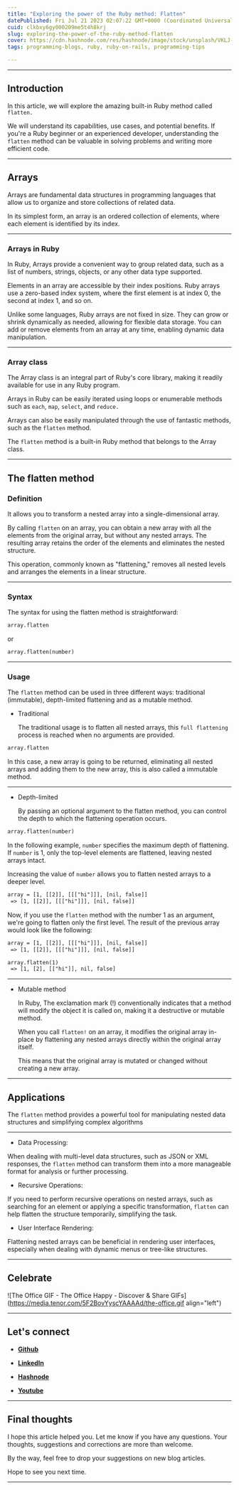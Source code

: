 ```yaml
---
title: "Exploring the power of the Ruby method: Flatten"
datePublished: Fri Jul 21 2023 02:07:22 GMT+0000 (Coordinated Universal Time)
cuid: clkbxy6gy000209me5t4h8krj
slug: exploring-the-power-of-the-ruby-method-flatten
cover: https://cdn.hashnode.com/res/hashnode/image/stock/unsplash/VKLJ-BJlszE/upload/fa87d0c6bad9b7e15675d7b79acc17ae.jpeg
tags: programming-blogs, ruby, ruby-on-rails, programming-tips

---
```


---

## Introduction

In this article, we will explore the amazing built-in Ruby method called `flatten.`

We will understand its capabilities, use cases, and potential benefits. If you're a Ruby beginner or an experienced developer, understanding the `flatten` method can be valuable in solving problems and writing more efficient code.

---

## Arrays

Arrays are fundamental data structures in programming languages that allow us to organize and store collections of related data.

In its simplest form, an array is an ordered collection of elements, where each element is identified by its index.

---

### Arrays in Ruby

In Ruby, Arrays provide a convenient way to group related data, such as a list of numbers, strings, objects, or any other data type supported.

Elements in an array are accessible by their index positions. Ruby arrays use a zero-based index system, where the first element is at index 0, the second at index 1, and so on.

Unlike some languages, Ruby arrays are not fixed in size. They can grow or shrink dynamically as needed, allowing for flexible data storage. You can add or remove elements from an array at any time, enabling dynamic data manipulation.

---

### Array class

The Array class is an integral part of Ruby's core library, making it readily available for use in any Ruby program.

Arrays in Ruby can be easily iterated using loops or enumerable methods such as `each`, `map`, `select`, and `reduce.`

Arrays can also be easily manipulated through the use of fantastic methods, such as the `flatten` method.

The `flatten` method is a built-in Ruby method that belongs to the Array class.

---

## The flatten method

### Definition

It allows you to transform a nested array into a single-dimensional array.

By calling `flatten` on an array, you can obtain a new array with all the elements from the original array, but without any nested arrays. The resulting array retains the order of the elements and eliminates the nested structure.

This operation, commonly known as "flattening," removes all nested levels and arranges the elements in a linear structure.

---

### Syntax

The syntax for using the flatten method is straightforward:

```apache
array.flatten
```

or

```apache
array.flatten(number)
```

---

### Usage

The `flatten` method can be used in three different ways: traditional (immutable), depth-limited flattening and as a mutable method.

* Traditional
    
    The traditional usage is to flatten all nested arrays, this `full flattening` process is reached when no arguments are provided.
    

```apache
array.flatten
```

In this case, a new array is going to be returned, eliminating all nested arrays and adding them to the new array, this is also called a immutable method.

---

* Depth-limited
    
    By passing an optional argument to the flatten method, you can control the depth to which the flattening operation occurs.
    

```apache
array.flatten(number)
```

In the following example, `number` specifies the maximum depth of flattening. If `number` is 1, only the top-level elements are flattened, leaving nested arrays intact.

Increasing the value of `number` allows you to flatten nested arrays to a deeper level.

```apache
array = [1, [[2]], [[["hi"]]], [nil, false]]
 => [1, [[2]], [[["hi"]]], [nil, false]]
```

Now, if you use the `flatten` method with the number 1 as an argument, we're going to flatten only the first level. The result of the previous array would look like the following:

```apache
array = [1, [[2]], [[["hi"]]], [nil, false]]
 => [1, [[2]], [[["hi"]]], [nil, false]] 

array.flatten(1)
 => [1, [2], [["hi"]], nil, false]
```

---

* Mutable method
    
    In Ruby, The exclamation mark (!) conventionally indicates that a method will modify the object it is called on, making it a destructive or mutable method.
    
    When you call `flatten!` on an array, it modifies the original array in-place by flattening any nested arrays directly within the original array itself.
    
    This means that the original array is mutated or changed without creating a new array.
    

---

## Applications

The `flatten` method provides a powerful tool for manipulating nested data structures and simplifying complex algorithms

---

* Data Processing:
    

When dealing with multi-level data structures, such as JSON or XML responses, the `flatten` method can transform them into a more manageable format for analysis or further processing.

* Recursive Operations:
    

If you need to perform recursive operations on nested arrays, such as searching for an element or applying a specific transformation, `flatten` can help flatten the structure temporarily, simplifying the task.

* User Interface Rendering:
    

Flattening nested arrays can be beneficial in rendering user interfaces, especially when dealing with dynamic menus or tree-like structures.

---

## **Celebrate**

![The Office GIF - The Office Happy - Discover & Share GIFs](https://media.tenor.com/5F2BovYyscYAAAAd/the-office.gif align="left")

---

## **Let's connect**

* [**Github**](https://github.com/alexcalaca)
    
* [**LinkedIn**](https://linkedin.com/in/alexandrecalacaofficial)
    
* [**Hashnode**](https://hashnode.com/onboard?next=/@alexandrecalaca)
    
* [**Youtube**](https://www.youtube.com/@alexandrecalacaofficial)
    

---

## **Final thoughts**

I hope this article helped you. Let me know if you have any questions. Your thoughts, suggestions and corrections are more than welcome.

By the way, feel free to drop your suggestions on new blog articles.

Hope to see you next time.

---